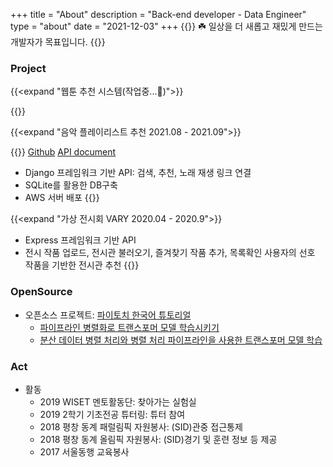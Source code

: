 +++
title = "About"
description = "Back-end developer - Data Engineer"
type = "about"
date = "2021-12-03"
+++
{{<boxmd>}}
☘️ 일상을 더 새롭고 재밌게 만드는 개발자가 목표입니다.
{{</boxmd>}}
### Project
{{<expand "웹툰 추천 시스템(작업중...🏃)">}}

{{</expand>}}

{{<expand "음악 플레이리스트 추천 2021.08 - 2021.09">}}

{{<youtube sGCLOrO0-Qk>}}
[Github](https://github.com/AidevB6/FinalProject)
[API document](https://documenter.getpostman.com/view/12162895/U16hs6Rc#563589e4-07fd-487a-b216-9b0af4094b80)
- Django 프레임워크 기반 API: 검색, 추천, 노래 재생 링크 연결 
- SQLite를 활용한 DB구축
- AWS 서버 배포
{{</expand>}}

{{<expand "가상 전시회 VARY 2020.04 - 2020.9">}}
- Express 프레임워크 기반 API
- 전시 작품 업로드, 전시관 불러오기, 즐겨찾기 작품 추가, 목록확인
  사용자의 선호 작품을 기반한 전시관 추천
{{</expand>}}
### OpenSource
- 오픈소스 프로젝트: [파이토치 한국어 튜토리얼](https://github.com/PyTorchKorea/tutorials-kr)  
  - [파이프라인 병렬화로 트랜스포머 모델 학습시키기](https://tutorials.pytorch.kr/intermediate/pipeline_tutorial.html)
  - [분산 데이터 병렬 처리와 병렬 처리 파이프라인을 사용한 트랜스포머 모델 학습](https://tutorials.pytorch.kr/advanced/ddp_pipeline.html)

### Act
- 활동
  - 2019 WISET 멘토활동단: 찾아가는 실험실
  - 2019 2학기 기초전공 튜터링: 튜터 참여
  - 2018 평창 동계 패럴림픽 자원봉사: (SID)관중 접근통제
  - 2018 평창 동계 올림픽 자원봉사: (SID)경기 및 훈련 정보 등 제공
  - 2017 서울동행 교육봉사


